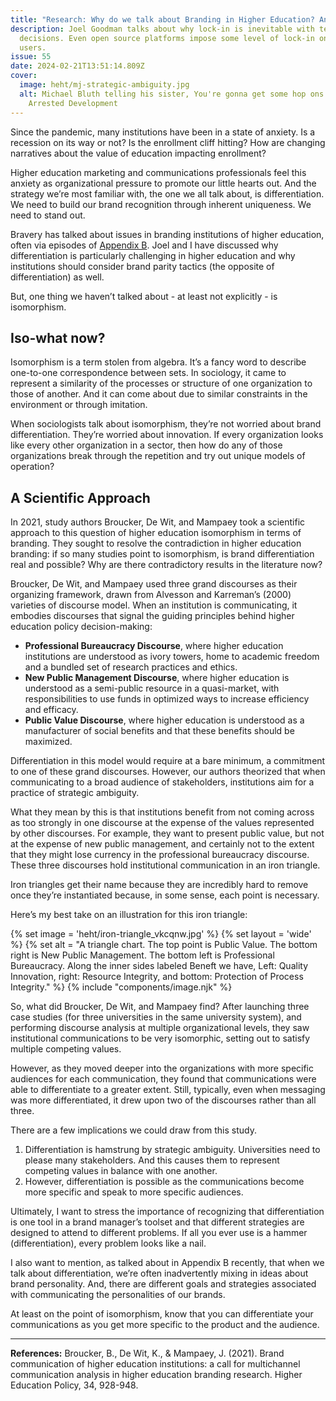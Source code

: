```yaml
---
title: "Research: Why do we talk about Branding in Higher Education? And will Isomorphism doom us all?"
description: Joel Goodman talks about why lock-in is inevitable with technology
  decisions. Even open source platforms impose some level of lock-in on their
  users.
issue: 55
date: 2024-02-21T13:51:14.809Z
cover:
  image: heht/mj-strategic-ambiguity.jpg
  alt: Michael Bluth telling his sister, You're gonna get some hop ons. From
    Arrested Development
---
```

Since the pandemic, many institutions have been in a state of anxiety. Is a recession on its way or not? Is the enrollment cliff hitting? How are changing narratives about the value of education impacting enrollment?

Higher education marketing and communications professionals feel this anxiety as organizational pressure to promote our little hearts out. And the strategy we’re most familiar with, the one we all talk about, is differentiation. We need to build our brand recognition through inherent uniqueness. We need to stand out.

Bravery has talked about issues in branding institutions of higher education, often via episodes of [Appendix B](/podcast/). Joel and I have discussed why differentiation is particularly challenging in higher education and why institutions should consider brand parity tactics (the opposite of differentiation) as well.

But, one thing we haven’t talked about - at least not explicitly - is isomorphism.

## Iso-what now?

Isomorphism is a term stolen from algebra. It’s a fancy word to describe one-to-one correspondence between sets. In sociology, it came to represent a similarity of the processes or structure of one organization to those of another. And it can come about due to similar constraints in the environment or through imitation.

When sociologists talk about isomorphism, they’re not worried about brand differentiation. They’re worried about innovation. If every organization looks like every other organization in a sector, then how do any of those organizations break through the repetition and try out unique models of operation?

## A Scientific Approach

In 2021, study authors Broucker, De Wit, and Mampaey took a scientific approach to this question of higher education isomorphism in terms of branding. They sought to resolve the contradiction in higher education branding: if so many studies point to isomorphism, is brand differentiation real and possible?  Why are there contradictory results in the literature now?

Broucker, De Wit, and Mampaey used three grand discourses as their organizing framework, drawn from Alvesson and Karreman’s (2000) varieties of discourse model. When an institution is communicating, it embodies discourses that signal the guiding principles behind higher education policy decision-making:

* **Professional Bureaucracy Discourse**, where higher education institutions are understood as ivory towers, home to academic freedom and a bundled set of research practices and ethics.
* **New Public Management Discourse**, where higher education is understood as a semi-public resource in a quasi-market, with responsibilities to use funds in optimized ways to increase efficiency and efficacy.
* **Public Value Discourse**, where higher education is understood as a manufacturer of social benefits and that these benefits should be maximized.

Differentiation in this model would require at a bare minimum, a commitment to one of these grand discourses. However, our authors theorized that when communicating to a broad audience of stakeholders, institutions aim for a practice of strategic ambiguity.

What they mean by this is that institutions benefit from not coming across as too strongly in one discourse at the expense of the values represented by other discourses. For example, they want to present public value, but not at the expense of new public management, and certainly not to the extent that they might lose currency in the professional bureaucracy discourse.  These three discourses hold institutional communication in an iron triangle.

Iron triangles get their name because they are incredibly hard to remove once they’re instantiated because, in some sense, each point is necessary.

Here’s my best take on an illustration for this iron triangle:

{% set image = 'heht/iron-triangle_vkcqnw.jpg' %}
{% set layout = 'wide' %}
{% set alt = "A triangle chart. The top point is Public Value. The bottom right is New Public Management. The bottom left is Professional Bureaucracy. Along the inner sides labeled Beneft we have, Left: Quality Innovation, right: Resource Integrity, and bottom: Protection of Process Integrity." %}
{% include "components/image.njk" %}

So, what did Broucker, De Wit, and Mampaey find?  After launching three case studies (for three universities in the same university system), and performing discourse analysis at multiple organizational levels, they saw institutional communications to be very isomorphic, setting out to satisfy multiple competing values.

However, as they moved deeper into the organizations with more specific audiences for each communication, they found that communications were able to differentiate to a greater extent. Still, typically, even when messaging was more differentiated, it drew upon two of the discourses rather than all three.

There are a few implications we could draw from this study.

1. Differentiation is hamstrung by strategic ambiguity. Universities need to please many stakeholders. And this causes them to represent competing values in balance with one another.
2. However, differentiation is possible as the communications become more specific and speak to more specific audiences.

Ultimately, I want to stress the importance of recognizing that differentiation is one tool in a brand manager’s toolset and that different strategies are designed to attend to different problems. If all you ever use is a hammer (differentiation), every problem looks like a nail.

I also want to mention, as talked about in Appendix B recently, that when we talk about differentiation, we’re often inadvertently mixing in ideas about brand personality. And, there are different goals and strategies associated with communicating the personalities of our brands.

At least on the point of isomorphism, know that you can differentiate your communications as you get more specific to the product and the audience.

---

**References:** Broucker, B., De Wit, K., & Mampaey, J. (2021). Brand communication of higher education institutions: a call for multichannel communication analysis in higher education branding research. Higher Education Policy, 34, 928-948.
